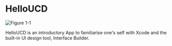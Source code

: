 # HelloUCD

![Figure 1-1](https://www.ucd.ie/t4media/ucdmaincore_logo-footer.png)

HelloUCD is an introductory App to familiarise one's self with Xcode and the built-in UI design tool, Interface Builder.
